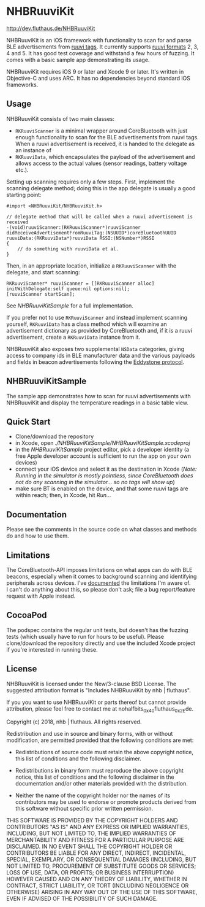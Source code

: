 # NHBRuuviKit

<http://dev.fluthaus.de/NHBRuuviKit>

NHBRuuviKit is an iOS framework with functionality to scan for and parse BLE advertisements from [ruuvi tags](https://ruuvi.com). It currently supports [ruuvi formats](https://github.com/ruuvi/ruuvi-sensor-protocols) 2, 3, 4 and 5. It has good test coverage and withstand a few hours of fuzzing. It comes with a basic sample app demonstrating its usage.

NHBRuuviKit requires iOS 9 or later and Xcode 9 or later. It's written in Objective-C and uses ARC. It has no dependencies beyond standard iOS frameworks.

## Usage

NHBRuuviKit consists of two main classes:
  * `RKRuuviScanner` is a minimal wrapper around CoreBluetooth with just enough functionality to scan for the BLE advertisements from ruuvi tags. When a ruuvi advertisement is received, it is handed to the delegate as an instance of
 * `RKRuuviData`, which encapsulates the payload of the advertisement and allows access to the actual values (sensor readings, battery voltage etc.).
 
 Setting up scanning requires only a few steps. First, implement the scanning delegate method; doing this in the app delegate is usually a good starting point:

```objc
#import <NHBRuuviKit/NHBRuuviKit.h>

// delegate method that will be called when a ruuvi advertisement is received
-(void)ruuviScanner:(RKRuuviScanner*)ruuviScanner didReceiveAdvertisementFromRuuviTag:(NSUUID*)coreBluetoothUUID ruuviData:(RKRuuviData*)ruuviData RSSI:(NSNumber*)RSSI
{
    // do something with ruuviData et al.
}
```

Then, in an appropriate location, initialize a `RKRuuviScanner` with the delegate, and start scanning:

```objc
RKRuuviScanner* ruuviScanner = [[RKRuuviScanner alloc] initWithDelegate:self queue:nil options:nil];
[ruuviScanner startScan];

```

See _NHBRuuviKitSample_ for a full implementation.

If you prefer not to use `RKRuuviScanner` and instead implement scanning yourself, `RKRuuviData` has a class method which will examine an advertisement dictionary as provided by CoreBluetooth and, if it is a ruuvi advertisement, create a `RKRuuviData` instance from it.

NHBRuuviKit also exposes two supplemental `NSData` categories, giving access to company ids in BLE manufacturer data and the various payloads and fields in beacon advertisements following the [Eddystone protocol](https://github.com/google/eddystone/blob/master/protocol-specification.md).

## NHBRuuviKitSample

The sample app demonstrates how to scan for ruuvi advertisements with NHBRuuviKit and display the temperature readings in a basic table view.

## Quick Start

 * Clone/download the repository
 * in Xcode, open _./NHBRuuviKitSample/NHBRuuviKitSample.xcodeproj_
 * in the _NHBRuuviKitSample_ project editor, pick a developer identity (a free Apple developer account is sufficient to run the app on your own devices)
 * connect your iOS device and select it as the destination in Xcode (_Note: Running in the simulator is mostly pointless, since CoreBluetooth does not do any scanning in the simulator... so no tags will show up_)
 * make sure BT is enabled on the device, and that some ruuvi tags are within reach; then, in Xcode, hit _Run..._

## Documentation

Please see the comments in the source code on what classes and methods do and how to use them.

## Limitations

The CoreBluetooth-API imposes limitations on what apps can do with BLE beacons, especially when it comes to background scanning and identifying peripherals across devices. I've [documented](http://corebeacons.fluthaus.com/#known-limitations "CoreBeacons | Limitations") the limitations I'm aware of.  
I can't do anything about this, so please don't ask; file a bug report/feature request with Apple instead.

## CocoaPod

The podspec contains the regular unit tests, but doesn't has the fuzzing tests (which usually have to run for hours to be useful). Please clone/download the repository directly and use the included Xcode project if you're interested in running these. 

## License

NHBRuuviKit is licensed under the New/3-clause BSD License. The suggested attribution format is "Includes NHBRuuviKit by nhb | fluthaus".

If you you want to use NHBRuuviKit or parts thereof but cannot provide attribution, please feel free to contact me at nohalfbits<sub>0x40</sub>fluthaus<sub>0x2E</sub>de.



Copyright (c) 2018, nhb | fluthaus.
All rights reserved.

Redistribution and use in source and binary forms, with or without
modification, are permitted provided that the following conditions are met:

* Redistributions of source code must retain the above copyright notice, this
  list of conditions and the following disclaimer.

* Redistributions in binary form must reproduce the above copyright notice,
  this list of conditions and the following disclaimer in the documentation
  and/or other materials provided with the distribution.

* Neither the name of the copyright holder nor the names of its
  contributors may be used to endorse or promote products derived from
  this software without specific prior written permission.

THIS SOFTWARE IS PROVIDED BY THE COPYRIGHT HOLDERS AND CONTRIBUTORS "AS IS"
AND ANY EXPRESS OR IMPLIED WARRANTIES, INCLUDING, BUT NOT LIMITED TO, THE
IMPLIED WARRANTIES OF MERCHANTABILITY AND FITNESS FOR A PARTICULAR PURPOSE ARE
DISCLAIMED. IN NO EVENT SHALL THE COPYRIGHT HOLDER OR CONTRIBUTORS BE LIABLE
FOR ANY DIRECT, INDIRECT, INCIDENTAL, SPECIAL, EXEMPLARY, OR CONSEQUENTIAL
DAMAGES (INCLUDING, BUT NOT LIMITED TO, PROCUREMENT OF SUBSTITUTE GOODS OR
SERVICES; LOSS OF USE, DATA, OR PROFITS; OR BUSINESS INTERRUPTION) HOWEVER
CAUSED AND ON ANY THEORY OF LIABILITY, WHETHER IN CONTRACT, STRICT LIABILITY,
OR TORT (INCLUDING NEGLIGENCE OR OTHERWISE) ARISING IN ANY WAY OUT OF THE USE
OF THIS SOFTWARE, EVEN IF ADVISED OF THE POSSIBILITY OF SUCH DAMAGE.